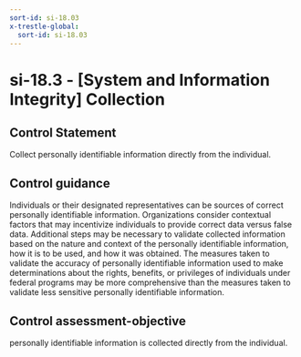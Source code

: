 ```yaml
---
sort-id: si-18.03
x-trestle-global:
  sort-id: si-18.03
---
```


# si-18.3 - \[System and Information Integrity\] Collection

## Control Statement

Collect personally identifiable information directly from the individual.

## Control guidance

Individuals or their designated representatives can be sources of correct personally identifiable information. Organizations consider contextual factors that may incentivize individuals to provide correct data versus false data. Additional steps may be necessary to validate collected information based on the nature and context of the personally identifiable information, how it is to be used, and how it was obtained. The measures taken to validate the accuracy of personally identifiable information used to make determinations about the rights, benefits, or privileges of individuals under federal programs may be more comprehensive than the measures taken to validate less sensitive personally identifiable information.

## Control assessment-objective

personally identifiable information is collected directly from the individual.
